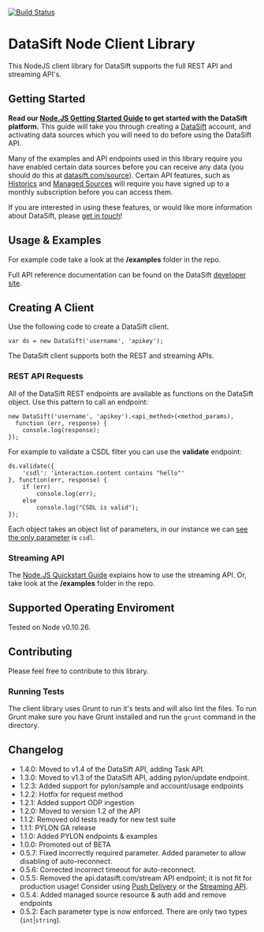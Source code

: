 [![Build Status](https://travis-ci.org/datasift/datasift-node.svg?branch=master)](https://travis-ci.org/datasift/datasift-node)

# DataSift Node Client Library

This NodeJS client library for DataSift supports the full REST API and streaming API's.

Getting Started
---------------

**Read our [Node.JS Getting Started Guide](http://dev.datasift.com/quickstart/nodejs) to get started with the DataSift platform.** This guide will take you through creating a [DataSift](http://datasift.com) account, and activating data sources which you will need to do before using the DataSift API.

Many of the examples and API endpoints used in this library require you have enabled certain data sources before you can receive any data (you should do this at [datasift.com/source](https://datasift.com/source)). Certain API features, such as [Historics](http://datasift.com/platform/historics/) and [Managed Sources](http://datasift.com/platform/datasources/) will require you have signed up to a monthly subscription before you can access them.

If you are interested in using these features, or would like more information about DataSift, please [get in touch](http://datasift.com/contact-us/)!

## Usage & Examples

For example code take a look at the **/examples** folder in the repo.

Full API reference documentation can be found on the DataSift [developer site](http://dev.datasift.com).

## Creating A Client
Use the following code to create a DataSift client.

	var ds = new DataSift('username', 'apikey');

The DataSift client supports both the REST and streaming APIs.

### REST API Requests

All of the DataSift REST endpoints are available as functions on the DataSift object. Use this pattern to call an endpoint:

	new DataSift('username', 'apikey').<api_method>(<method_params),
	  function (err, response) {
		console.log(response);
	});


For example to validate a CSDL filter you can use the **validate** endpoint:

	ds.validate({
		'csdl': 'interaction.content contains "hello"'
	}, function(err, response) {
		if (err)
			console.log(err);
		else
			console.log("CSDL is valid");
	});

Each object takes an object list of parameters, in our instance we can [see the only parameter](http://dev.datasift.com/docs/api/1/validate) is `csdl`.

### Streaming API

The [Node.JS Quickstart Guide](http://dev.datasift.com/quickstart/nodejs) explains how to use the streaming API. Or, take look at the **/examples** folder in the repo.


## Supported Operating Enviroment

Tested on Node v0.10.26.

## Contributing

Please feel free to contribute to this library.

### Running Tests

The client library uses Grunt to run it's tests and will also lint the files. To run Grunt make sure you have Grunt installed and run the `grunt` command in the directory.

## Changelog

- 1.4.0: Moved to v1.4 of the DataSift API, adding Task API.
- 1.3.0: Moved to v1.3 of the DataSift API, adding pylon/update endpoint.
- 1.2.3: Added support for pylon/sample and account/usage endpoints
- 1.2.2: Hotfix for request method
- 1.2.1: Added support ODP ingestion
- 1.2.0: Moved to version 1.2 of the API
- 1.1.2: Removed old tests ready for new test suite
- 1.1.1: PYLON GA release
- 1.1.0: Added PYLON endpoints & examples
- 1.0.0: Promoted out of BETA
- 0.5.7: Fixed incorrectly required parameter. Added parameter to allow disabling of auto-reconnect.
- 0.5.6: Corrected incorrect timeout for auto-reconnect.
- 0.5.5: Removed the api.datasift.com/stream API endpoint; it is not fit for production usage! Consider using [Push Delivery](http://dev.datasift.com/docs/push) or the [Streaming API](http://dev.datasift.com/quickstart/nodejs).
- 0.5.4: Added managed source resource & auth add and remove endpoints
- 0.5.2: Each parameter type is now enforced. There are only two types (`int`|`string`).